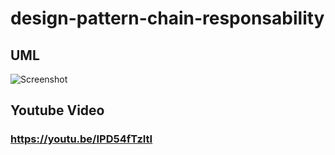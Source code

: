 # design-pattern-chain-responsability
## UML
![Screenshot](https://raw.github.com/nayara-student/design-pattern-chain-responsability/master/ChainResponsability.png)

## Youtube Video

### https://youtu.be/IPD54fTzItI

